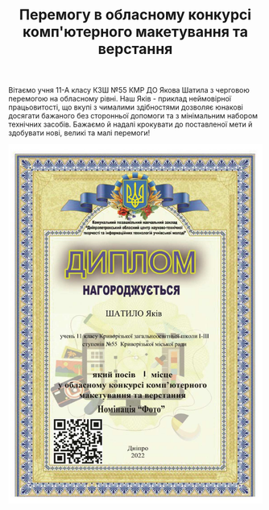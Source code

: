 ﻿---
title: Перемогу в обласному конкурсі комп'ютерного макетування та верстання
---

Вітаємо учня 11-А класу КЗШ №55 КМР ДО Якова Шатила з черговою перемогою на обласному рівні. Наш Яків - приклад неймовірної працьовитості, що вкупі з чималими здібностями дозволяє юнакові досягати бажаного без сторонньої допомоги та з мінімальним набором технічних засобів. Бажаємо й надалі крокувати до поставленої мети й здобувати нові, великі та малі перемоги!

![](image.jpg)